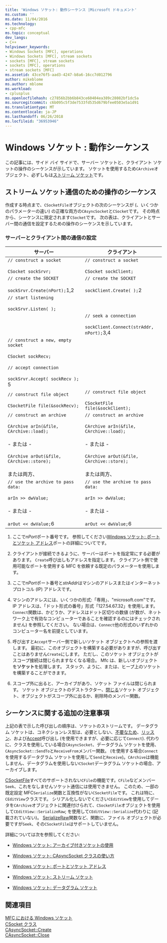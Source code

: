 ```yaml
---
title: 'Windows ソケット: 動作シーケンス |Microsoft ドキュメント'
ms.custom: ''
ms.date: 11/04/2016
ms.technology:
- cpp-mfc
ms.topic: conceptual
dev_langs:
- C++
helpviewer_keywords:
- Windows Sockets [MFC], operations
- Windows Sockets [MFC], stream sockets
- sockets [MFC], stream sockets
- sockets [MFC], operations
- stream sockets [MFC]
ms.assetid: 43ce76f5-aad3-4247-b8a6-16cc7d012796
author: mikeblome
ms.author: mblome
ms.workload:
- cplusplus
ms.openlocfilehash: c27856b2bb6b843ce60404ea389c28082bf1dc5a
ms.sourcegitcommit: c6b095c5f3de7533fd535d679bfee0503e5a1d91
ms.translationtype: MT
ms.contentlocale: ja-JP
ms.lasthandoff: 06/26/2018
ms.locfileid: "36953946"
---
```

# <a name="windows-sockets-sequence-of-operations"></a>Windows ソケット : 動作シーケンス
この記事には、サイド バイ サイドで、サーバー ソケットと、クライアント ソケットの操作のシーケンスが示しています。 ソケットを使用するため`CArchive`オブジェクト、必ずしもは[ストリーム ソケット](../mfc/windows-sockets-stream-sockets.md)です。  
  
## <a name="sequence-of-operations-for-a-stream-socket-communication"></a>ストリーム ソケット通信のための操作のシーケンス  
 作成する時点まで、`CSocketFile`オブジェクトの次のシーケンスが (、いくつかのパラメーターの違い) の正確な両方の`CAsyncSocket`と`CSocket`です。 その時点から、シーケンスに限定されます`CSocket`です。 次の表は、クライアントとサーバー間の通信を設定するための操作のシーケンスを示しています。  
  
### <a name="setting-up-communication-between-a-server-and-a-client"></a>サーバーとクライアント間の通信の設定  
  
|サーバー|クライアント|  
|------------|------------|  
|`// construct a socket`<br /><br /> `CSocket sockSrvr;`|`// construct a socket`<br /><br /> `CSocket sockClient;`|  
|`// create the SOCKET`<br /><br /> `sockSrvr.Create(nPort);`1,2|`// create the SOCKET`<br /><br /> `sockClient.Create( );`2|  
|`// start listening`<br /><br /> `sockSrvr.Listen( );`||  
||`// seek a connection`<br /><br /> `sockClient.Connect(strAddr, nPort);`3,4|  
|`// construct a new, empty socket`<br /><br /> `CSocket sockRecv;`<br /><br /> `// accept connection`<br /><br /> `sockSrvr.Accept( sockRecv );` 5||  
|`// construct file object`<br /><br /> `CSocketFile file(&sockRecv);`|`// construct file object`<br /><br /> `CSocketFile file(&sockClient);`|  
|`// construct an archive`<br /><br /> `CArchive arIn(&file, CArchive::load);`<br /><br /> - または -<br /><br /> `CArchive arOut(&file, CArchive::store);`<br /><br /> または両方、|`// construct an archive`<br /><br /> `CArchive arIn(&file, CArchive::load);`<br /><br /> - または -<br /><br /> `CArchive arOut(&file, CArchive::store);`<br /><br /> または両方、|  
|`// use the archive to pass data:`<br /><br /> `arIn >> dwValue;`<br /><br /> - または -<br /><br /> `arOut << dwValue;`6|`// use the archive to pass data:`<br /><br /> `arIn >> dwValue;`<br /><br /> - または -<br /><br /> `arOut << dwValue;`6|  
  
 1. ここで*nPort*ポート番号です。 参照してください[Windows ソケット: ポートとソケット アドレス](../mfc/windows-sockets-ports-and-socket-addresses.md)ポートの詳細についてです。  
  
 2. クライアントが接続できるように、サーバーはポートを指定常にする必要があります。 `Create`呼び出しもアドレスを指定します。 クライアント側で使用可能なポートを使用する MFC を依頼する既定のパラメーターを使用します。  
  
 3. ここで*nPort*ポート番号と*strAddr*はマシンのアドレスまたはインターネット プロトコル (IP) アドレスです。  
  
 4. マシンのアドレスには、いくつかの形式:「専用」、"microsoft.com"です。 IP アドレスは、「ドット形式の番号」形式「127.54.67.32」を使用します。 `Connect`関数は、かどうか、アドレスはドット区切りの数値 (が数が、ネットワーク上で有効なコンピューターであることを確認するのにはチェックされません) を参照してください。 ない場合は、`Connect`他の形式のいずれかのコンピューター名を前提としています。  
  
 5. 呼び出すと`Accept`サーバー側で新しいソケット オブジェクトへの参照を渡します。 最初に、このオブジェクトを構築する必要がありますが、呼び出すことはありません`Create`にします。 ただし、このソケット オブジェクトがスコープ接続は閉じられますなくなる場合。 Mfc は、新しいオブジェクトを**ソケット**を処理します。 スタック、ように、または、ヒープ上のソケットを構築することができます。  
  
 6. スコープ外に出ると、アーカイブがあり、ソケット ファイルは閉じられます。 ソケット オブジェクトのデストラクター、[閉じる](../mfc/reference/casyncsocket-class.md#close)ソケット オブジェクト、オブジェクトがスコープ外に出るか、削除時のメンバー関数。  
  
## <a name="additional-notes-about-the-sequence"></a>シーケンスに関する追加の注意事項  
 上記の表で示した呼び出しの順序は、ソケットのストリームです。 データグラム ソケットは、コネクションレス型は、必要としない、[不要なため](../mfc/reference/casyncsocket-class.md#connect)、[リッスン](../mfc/reference/casyncsocket-class.md#listen)、および[Accept](../mfc/reference/casyncsocket-class.md#accept)呼び出し (を使用できますが、必要に応じて`Connect`). 代わりに、クラスを使用している場合`CAsyncSocket`、データグラム ソケットを使用、`CAsyncSocket::SendTo`と`ReceiveFrom`メンバー関数。 (を使用する場合`Connect`を使用するデータグラム ソケットを使用して`Send`と`Receive`)。`CArchive`は機能しません、データグラムを使用しない`CSocket`データグラム ソケットの場合、アーカイブします。  
  
 [CSocketFile](../mfc/reference/csocketfile-class.md)すべてのサポートされない`CFile`の機能です。`CFile`などメンバー `Seek`、これをなしませんソケット通信には使用できません。 このため、一部の既定設定 MFC`Serialize`関数と互換性がない`CSocketFile`です。 これは特に、`CEditView`クラスです。 シリアル化しないでください`CEditView`を使用してデータを`CArchive`オブジェクトに関連付けられて、`CSocketFile`オブジェクトを使用して`CEditView::SerializeRaw`; を使用して`CEditView::Serialize`代わりに (記載されていない)。 [SerializeRaw](../mfc/reference/ceditview-class.md#serializeraw)関数など、関数に、ファイル オブジェクトが必要ですが`Seek`、その`CSocketFile`はサポートしていません。  
  
 詳細については次を参照してください:  
  
-   [Windows ソケット: アーカイブ付きソケットの使用](../mfc/windows-sockets-using-sockets-with-archives.md)  
  
-   [Windows ソケット: CAsyncSocket クラスの使い方](../mfc/windows-sockets-using-class-casyncsocket.md)  
  
-   [Windows ソケット: ポートとソケット アドレス](../mfc/windows-sockets-ports-and-socket-addresses.md)  
  
-   [Windows ソケット: ストリーム ソケット](../mfc/windows-sockets-stream-sockets.md)  
  
-   [Windows ソケット: データグラム ソケット](../mfc/windows-sockets-datagram-sockets.md)  
  
## <a name="see-also"></a>関連項目  
 [MFC における Windows ソケット](../mfc/windows-sockets-in-mfc.md)   
 [CSocket クラス](../mfc/reference/csocket-class.md)   
 [CAsyncSocket::Create](../mfc/reference/casyncsocket-class.md#create)   
 [CAsyncSocket::Close](../mfc/reference/casyncsocket-class.md#close)

